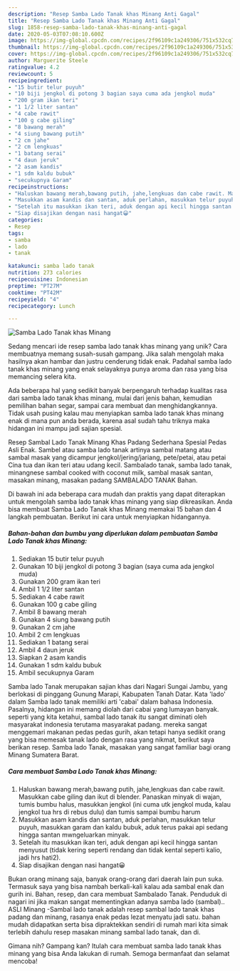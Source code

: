 ```yaml
---
description: "Resep Samba Lado Tanak khas Minang Anti Gagal"
title: "Resep Samba Lado Tanak khas Minang Anti Gagal"
slug: 1858-resep-samba-lado-tanak-khas-minang-anti-gagal
date: 2020-05-03T07:08:10.600Z
image: https://img-global.cpcdn.com/recipes/2f96109c1a249306/751x532cq70/samba-lado-tanak-khas-minang-foto-resep-utama.jpg
thumbnail: https://img-global.cpcdn.com/recipes/2f96109c1a249306/751x532cq70/samba-lado-tanak-khas-minang-foto-resep-utama.jpg
cover: https://img-global.cpcdn.com/recipes/2f96109c1a249306/751x532cq70/samba-lado-tanak-khas-minang-foto-resep-utama.jpg
author: Marguerite Steele
ratingvalue: 4.2
reviewcount: 5
recipeingredient:
- "15 butir telur puyuh"
- "10 biji jengkol di potong 3 bagian saya cuma ada jengkol muda"
- "200 gram ikan teri"
- "1 1/2 liter santan"
- "4 cabe rawit"
- "100 g cabe giling"
- "8 bawang merah"
- "4 siung bawang putih"
- "2 cm jahe"
- "2 cm lengkuas"
- "1 batang serai"
- "4 daun jeruk"
- "2 asam kandis"
- "1 sdm kaldu bubuk"
- "secukupnya Garam"
recipeinstructions:
- "Haluskan bawang merah,bawang putih, jahe,lengkuas dan cabe rawit. Masukkan cabe giling dan ikut di blender. Panaskan minyak di wajan, tumis bumbu halus, masukkan jengkol (ini cuma utk jengkol muda, kalau jengkol tua hrs di rebus dulu) dan tumis sampai bumbu harum"
- "Masukkan asam kandis dan santan, aduk perlahan, masukkan telur puyuh, masukkan garam dan kaldu bubuk, aduk terus pakai api sedang hingga santan mwngeluarkan minyak."
- "Setelah itu masukkan ikan teri, aduk dengan api kecil hingga santan menyusut (tidak kering seperti rendang dan tidak kental seperti kalio, jadi hrs hati2)."
- "Siap disajikan dengan nasi hangat😀"
categories:
- Resep
tags:
- samba
- lado
- tanak

katakunci: samba lado tanak 
nutrition: 273 calories
recipecuisine: Indonesian
preptime: "PT27M"
cooktime: "PT42M"
recipeyield: "4"
recipecategory: Lunch

---
```



![Samba Lado Tanak khas Minang](https://img-global.cpcdn.com/recipes/2f96109c1a249306/751x532cq70/samba-lado-tanak-khas-minang-foto-resep-utama.jpg)

Sedang mencari ide resep samba lado tanak khas minang yang unik? Cara membuatnya memang susah-susah gampang. Jika salah mengolah maka hasilnya akan hambar dan justru cenderung tidak enak. Padahal samba lado tanak khas minang yang enak selayaknya punya aroma dan rasa yang bisa memancing selera kita.

Ada beberapa hal yang sedikit banyak berpengaruh terhadap kualitas rasa dari samba lado tanak khas minang, mulai dari jenis bahan, kemudian pemilihan bahan segar, sampai cara membuat dan menghidangkannya. Tidak usah pusing kalau mau menyiapkan samba lado tanak khas minang enak di mana pun anda berada, karena asal sudah tahu triknya maka hidangan ini mampu jadi sajian spesial.

Resep Sambal Lado Tanak Minang Khas Padang Sederhana Spesial Pedas Asli Enak. Sambel atau samba lado tanak artinya sambal matang atau sambal masak yang dicampur jengkol/jering/jariang, pete/petai, atau petai Cina tua dan ikan teri atau udang kecil. Sambalado tanak, samba lado tanak, minangnese sambal cooked with coconut milk, sambal masak santan, masakan minang, masakan padang SAMBALADO TANAK Bahan.


Di bawah ini ada beberapa cara mudah dan praktis yang dapat diterapkan untuk mengolah samba lado tanak khas minang yang siap dikreasikan. Anda bisa membuat Samba Lado Tanak khas Minang memakai 15 bahan dan 4 langkah pembuatan. Berikut ini cara untuk menyiapkan hidangannya.

<!--inarticleads1-->

##### Bahan-bahan dan bumbu yang diperlukan dalam pembuatan Samba Lado Tanak khas Minang:

1. Sediakan 15 butir telur puyuh
1. Gunakan 10 biji jengkol di potong 3 bagian (saya cuma ada jengkol muda)
1. Gunakan 200 gram ikan teri
1. Ambil 1 1/2 liter santan
1. Sediakan 4 cabe rawit
1. Gunakan 100 g cabe giling
1. Ambil 8 bawang merah
1. Gunakan 4 siung bawang putih
1. Gunakan 2 cm jahe
1. Ambil 2 cm lengkuas
1. Sediakan 1 batang serai
1. Ambil 4 daun jeruk
1. Siapkan 2 asam kandis
1. Gunakan 1 sdm kaldu bubuk
1. Ambil secukupnya Garam


Samba lado Tanak merupakan sajian khas dari Nagari Sungai Jambu, yang berlokasi di pinggang Gunung Marapi, Kabupaten Tanah Datar. Kata &#39;lado&#39; dalam Samba lado tanak memiliki arti &#39;cabai&#39; dalam bahasa Indonesia. Pasalnya, hidangan ini memang diolah dari cabai yang lumayan banyak. seperti yang kita ketahui, sambal lado tanak itu sangat diminati oleh masyarakat indonesia terutama masyarakat padang. mereka sangat menggemari makanan pedas pedas gurih, akan tetapi hanya sedikit orang yang bisa memesak tanak lado dengan rasa yang nikmat, berikut saya berikan resep. Samba lado Tanak, masakan yang sangat familiar bagi orang Minang Sumatera Barat. 

<!--inarticleads2-->

##### Cara membuat Samba Lado Tanak khas Minang:

1. Haluskan bawang merah,bawang putih, jahe,lengkuas dan cabe rawit. Masukkan cabe giling dan ikut di blender. Panaskan minyak di wajan, tumis bumbu halus, masukkan jengkol (ini cuma utk jengkol muda, kalau jengkol tua hrs di rebus dulu) dan tumis sampai bumbu harum
1. Masukkan asam kandis dan santan, aduk perlahan, masukkan telur puyuh, masukkan garam dan kaldu bubuk, aduk terus pakai api sedang hingga santan mwngeluarkan minyak.
1. Setelah itu masukkan ikan teri, aduk dengan api kecil hingga santan menyusut (tidak kering seperti rendang dan tidak kental seperti kalio, jadi hrs hati2).
1. Siap disajikan dengan nasi hangat😀


Bukan orang minang saja, banyak orang-orang dari daerah lain pun suka. Termasuk saya yang bisa nambah berkali-kali kalau ada sambal enak dan gurih ini. Bahan, resep, dan cara membuat Sambalado Tanak. Penduduk di nagari ini jika makan sangat mementingkan adanya samba lado (sambal).. ASLI Minang -Sambal lado tanak adalah resep sambal lado tanak khas padang dan minang, rasanya enak pedas lezat menyatu jadi satu. bahan mudah didapatkan serta bisa dipraktekkan sendiri di rumah mari kita simak terlebih dahulu resep masakan minang sambal lado tanak, dan di. 

Gimana nih? Gampang kan? Itulah cara membuat samba lado tanak khas minang yang bisa Anda lakukan di rumah. Semoga bermanfaat dan selamat mencoba!
